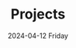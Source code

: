 ---
aliases: 
tags:
categories:
draft: false
slug: 
layout: section
githubrepo: 
keywords: 
type: 
date:
- 2024-04-12 Friday
description: 
title: Projects
lastMod: 2024-06-11
---